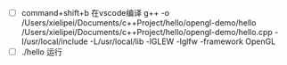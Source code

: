 
* [ ] command+shift+b 在vscode编译
g++ -o /Users/xielipei/Documents/c++Project/hello/opengl-demo/hello /Users/xielipei/Documents/c++Project/hello/opengl-demo/hello.cpp -I/usr/local/include -L/usr/local/lib -lGLEW -lglfw -framework OpenGL 
* [ ] ./hello 运行
